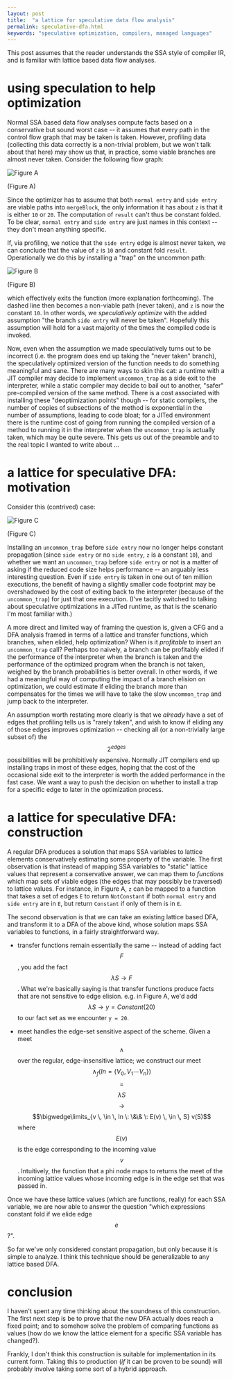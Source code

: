 ```yaml
---
layout: post
title:  "a lattice for speculative data flow analysis"
permalink: speculative-dfa.html
keywords: "speculative optimization, compilers, managed languages"
---
```


This post assumes that the reader understands the SSA style of
compiler IR, and is familiar with lattice based data flow analyses.

# using speculation to help optimization


Normal SSA based data flow analyses compute facts based on a
conservative but sound worst case -- it assumes that every path in the
control flow graph that may be taken is taken.  However, profiling
data (collecting this data correctly is a non-trivial problem, but we
won't talk about that here) may show us that, in practice, some viable
branches are almost never taken.  Consider the following flow graph:

![Figure A](/assets/simple-noopt.png)

(Figure A)

Since the optimizer has to assume that both `normal entry` and `side
entry` are viable paths into `mergeBlock`, the only information it has
about `z` is that it is either `10` or `20`.  The computation of
`result` can't thus be constant folded.  To be clear, `normal entry`
and `side entry` are just names in this context -- they don't mean
anything specific.

If, via profiling, we notice that the `side entry` edge is almost
never taken, we can conclude that the value of `z` is `10` and
constant fold `result`.  Operationally we do this by installing a
"trap" on the uncommon path:

![Figure B](/assets/simple-noopt-with-trap.png)

(Figure B)

which effectively exits the function (more explanation forthcoming).
The dashed line then becomes a non-viable path (never taken), and `z`
is now the constant `10`.  In other words, we _speculatively optimize_
with the added assumption "the branch `side entry` will never be
taken". Hopefully this assumption will hold for a vast majority of the
times the compiled code is invoked.

Now, even when the assumption we made speculatively turns out to be
incorrect (i.e. the program does end up taking the "never taken"
branch), the speculatively optimized version of the function needs to
do something meaningful and sane.  There are many ways to skin this
cat: a runtime with a JIT compiler may decide to implement
`uncommon_trap` as a side exit to the interpreter, while a static
compiler may decide to bail out to another, "safer" pre-compiled
version of the same method.  There is a cost associated with
installing these "deoptimization points" though -- for static
compilers, the number of copies of subsections of the method is
exponential in the number of assumptions, leading to code bloat; for a
JITed environment there is the runtime cost of going from running the
compiled version of a method to running it in the interpreter when the
`uncommon_trap` is actually taken, which may be quite severe.  This
gets us out of the preamble and to the real topic I wanted to write
about ...

# a lattice for speculative DFA: motivation

Consider this (contrived) case:

![Figure C](/assets/simple-opt-no-profit.png)

(Figure C)

Installing an `uncommon_trap` before `side entry` now no longer helps
constant propagation (since `side entry` or no `side entry`, `z` is a
constant `10`), and whether we want an `uncommon_trap` before `side
entry` or not is a matter of asking if the reduced code size helps
performance -- an arguably less interesting question.  Even if `side
entry` is taken in one out of ten million executions, the benefit of
having a slightly smaller code footprint may be overshadowed by the
cost of exiting back to the interpreter (because of the
`uncommon_trap`) for just that one execution.  (I've tacitly switched
to talking about speculative optimizations in a JITed runtime, as that
is the scenario I'm most familiar with.)

A more direct and limited way of framing the question is, given a CFG
and a DFA analysis framed in terms of a lattice and transfer
functions, which branches, when elided, help optimization?  When is it
_profitable_ to insert an `uncommon_trap` call?  Perhaps too naively,
a branch can be profitably elided if the performance of the
interpreter when the branch is taken and the performance of the
optimized program when the branch is not taken, weighed by the branch
probabilities is better overall.  In other words, if we had a
meaningful way of computing the impact of a branch elision on
optimization, we could estimate if eliding the branch more than
compensates for the times we will have to take the slow
`uncommon_trap` and jump back to the interpreter.

An assumption worth restating more clearly is that we _already_ have a
set of edges that profiling tells us is "rarely taken", and wish to
know if eliding any of those edges improves optimization -- checking
all (or a non-trivially large subset of) the $$2^{edges}$$
possibilities will be prohibitively expensive. Normally JIT compilers
end up installing traps in most of these edges, hoping that the cost
of the occasional side exit to the interpreter is worth the added
performance in the fast case. We want a way to push the decision on
whether to install a trap for a specific edge to later in the
optimization process.

# a lattice for speculative DFA: construction

A regular DFA produces a solution that maps SSA variables to lattice
elements conservatively estimating some property of the variable.  The
first observation is that instead of mapping SSA variables to "static"
lattice values that represent a conservative answer, we can map them
to _functions_ which map sets of viable edges (the edges that may
possibly be traversed) to lattice values.  For instance, in Figure A,
`z` can be mapped to a function that takes a set of edges `E` to
return `NotConstant` if both `normal entry` and `side entry` are in
`E`, but return `Constant` if only of them is in `E`.

The second observation is that we can take an existing lattice based
DFA, and transform it to a DFA of the above kind, whose solution maps
SSA variables to functions, in a fairly straightforward way.

  * transfer functions remain essentially the same -- instead of
    adding fact $$F$$, you add the fact $$\lambda S \to F$$.  What
    we're basically saying is that transfer functions produce facts
    that are not sensitive to edge elision.  e.g. in Figure A, we'd
    add $$\lambda S \to y = Constant(20)$$ to our fact set as we
    encounter `y = 20`.

  * meet handles the edge-set sensitive aspect of the scheme.  Given a
    meet $$\wedge$$ over the regular, edge-insensitive lattice; we
    construct our meet $$\wedge_{f}(In = \{V_0, V_1 \cdots
    V_n\})$$ $$=$$ $$\lambda S$$ $$\to$$ $$\bigwedge\limits_{v \,
    \in \, In \: \&\& \: E(v) \, \in \, S} v(S)$$ where $$E(v)$$ is
    the edge corresponding to the incoming value $$v$$.  Intuitively,
    the function that a phi node maps to returns the meet of the
    incoming lattice values whose incoming edge is in the edge set
    that was passed in.

Once we have these lattice values (which are functions, really) for
each SSA variable, we are now able to answer the question "which
expressions constant fold if we elide edge $$e$$?".

So far we've only considered constant propagation, but only because it
is simple to analyze.  I think this technique should be generalizable
to any lattice based DFA.

# conclusion

I haven't spent any time thinking about the soundness of this
construction.  The first next step is be to prove that the new DFA
actually does reach a fixed point; and to somehow solve the problem of
comparing functions as values (how do we know the lattice element for
a specific SSA variable has changed?).

Frankly, I don't think this construction is suitable for
implementation in its current form.  Taking this to production (_if_
it can be proven to be sound) will probably involve taking some sort
of a hybrid approach.

